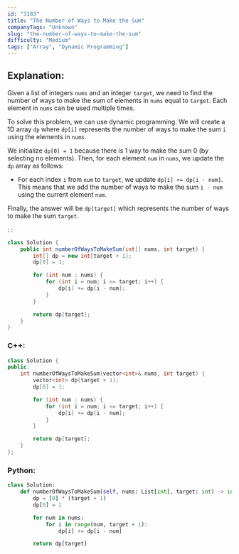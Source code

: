 ```yaml
---
id: "3183"
title: "The Number of Ways to Make the Sum"
companyTags: "Unknown"
slug: "the-number-of-ways-to-make-the-sum"
difficulty: "Medium"
tags: ["Array", "Dynamic Programming"]
---
```


## Explanation:

Given a list of integers `nums` and an integer `target`, we need to find the number of ways to make the sum of elements in `nums` equal to `target`. Each element in `nums` can be used multiple times.

To solve this problem, we can use dynamic programming. We will create a 1D array `dp` where `dp[i]` represents the number of ways to make the sum `i` using the elements in `nums`.

We initialize `dp[0] = 1` because there is 1 way to make the sum 0 (by selecting no elements). Then, for each element `num` in `nums`, we update the `dp` array as follows:
- For each index `i` from `num` to `target`, we update `dp[i] += dp[i - num]`. This means that we add the number of ways to make the sum `i - num` using the current element `num`.

Finally, the answer will be `dp[target]` which represents the number of ways to make the sum `target`.

:
:
```java
class Solution {
    public int numberOfWaysToMakeSum(int[] nums, int target) {
        int[] dp = new int[target + 1];
        dp[0] = 1;

        for (int num : nums) {
            for (int i = num; i <= target; i++) {
                dp[i] += dp[i - num];
            }
        }

        return dp[target];
    }
}
```

### C++:
```cpp
class Solution {
public:
    int numberOfWaysToMakeSum(vector<int>& nums, int target) {
        vector<int> dp(target + 1);
        dp[0] = 1;

        for (int num : nums) {
            for (int i = num; i <= target; i++) {
                dp[i] += dp[i - num];
            }
        }

        return dp[target];
    }
};
```

### Python:
```python
class Solution:
    def numberOfWaysToMakeSum(self, nums: List[int], target: int) -> int:
        dp = [0] * (target + 1)
        dp[0] = 1

        for num in nums:
            for i in range(num, target + 1):
                dp[i] += dp[i - num]

        return dp[target]
```